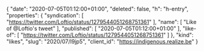 {
  "date": "2020-07-05T01:12:00+01:00",
  "deleted": false,
  "h": "h-entry",
  "properties": {
    "syndication": [
      "https://twitter.com/Loftio/status/1279544051268751361"
    ],
    "name": [
      "Like of @Loftio's tweet"
    ],
    "published": [
      "2020-07-05T01:12:00+01:00"
    ],
    "like-of": [
      "https://twitter.com/Loftio/status/1279544051268751361"
    ]
  },
  "kind": "likes",
  "slug": "2020/07/l9jp5",
  "client_id": "https://indigenous.realize.be"
}
